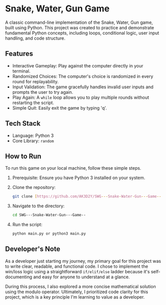 # Snake, Water, Gun Game

A classic command-line implementation of the Snake, Water, Gun game, built using Python. This project was created to practice and demonstrate fundamental Python concepts, including loops, conditional logic, user input handling, and code structure.

## Features

* Interactive Gameplay: Play against the computer directly in your terminal.
* Randomized Choices: The computer's choice is randomized in every round for replayability.
* Input Validation: The game gracefully handles invalid user inputs and prompts the user to try again.
* Play Again: A `while` loop allows you to play multiple rounds without restarting the script.
* Simple Quit: Easily exit the game by typing 'q'.

## Tech Stack

* Language: Python 3
* Core Library: `random`

## How to Run

To run this game on your local machine, follow these simple steps.

1.  Prerequisite: Ensure you have Python 3 installed on your system.

2.  Clone the repository:
    ```bash
    git clone [https://github.com/AK3D2Y/SWG---Snake-Water-Gun---Game--.git](https://github.com/AK3D2Y/SWG---Snake-Water-Gun---Game--.git)
    ```

3.  Navigate to the directory:
    ```bash
    cd SWG---Snake-Water-Gun---Game--
    ```

4.  Run the script:
    ```bash
    python main.py or python3 main.py
    ```

## Developer's Note

As a developer just starting my journey, my primary goal for this project was to write clear, readable, and functional code. I chose to implement the win/loss logic using a straightforward `if/elif/else` ladder because it's self-documenting and easy for anyone to understand at a glance.

During this process, I also explored a more concise mathematical solution using the modulo operator. Ultimately, I prioritized code clarity for this project, which is a key principle I'm learning to value as a developer.
